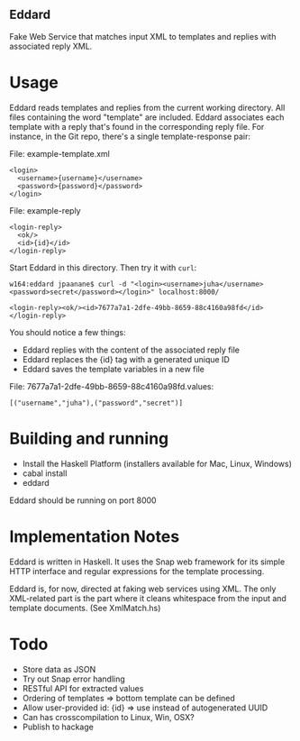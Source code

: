 Eddard
------

Fake Web Service that matches input XML to templates and replies with
associated reply XML.

Usage
=====

Eddard reads templates and replies from the current working directory.
All files containing the word "template" are included. Eddard associates
each template with a reply that's found in the corresponding reply file.
For instance, in the Git repo, there's a single template-response pair:

File: example-template.xml

~~~
<login>
  <username>{username}</username>
  <password>{password}</password>
</login>
~~~

File: example-reply

~~~
<login-reply>
  <ok/>
  <id>{id}</id>
</login-reply>
~~~

Start Eddard in this directory. Then try it with `curl`:

~~~
w164:eddard jpaanane$ curl -d "<login><username>juha</username><password>secret</password></login>" localhost:8000/

<login-reply><ok/><id>7677a7a1-2dfe-49bb-8659-88c4160a98fd</id></login-reply>
~~~

You should notice a few things:

- Eddard replies with the content of the associated reply file
- Eddard replaces the {id} tag with a generated unique ID
- Eddard saves the template variables in a new file

File: 7677a7a1-2dfe-49bb-8659-88c4160a98fd.values:

~~~
[("username","juha"),("password","secret")]
~~~

Building and running
====================

- Install the Haskell Platform (installers available for Mac, Linux,
  Windows)
- cabal install
- eddard

Eddard should be running on port 8000

Implementation Notes
====================

Eddard is written in Haskell. It uses the Snap web framework for its
simple HTTP interface and regular expressions for the template
processing.

Eddard is, for now, directed at faking web services using XML. The only
XML-related part is the part where it cleans whitespace from the input
and template documents. (See XmlMatch.hs)

Todo
====

- Store data as JSON
- Try out Snap error handling
- RESTful API for extracted values
- Ordering of templates => bottom template can be defined
- Allow user-provided id: {id} => use instead of autogenerated UUID
- Can has crosscompilation to Linux, Win, OSX?
- Publish to hackage

